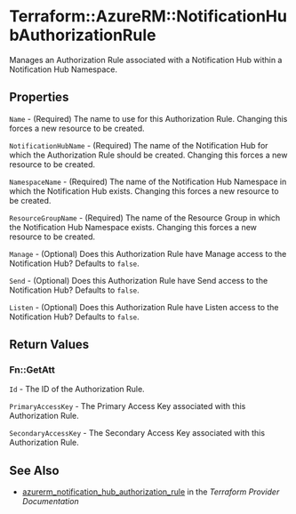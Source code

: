 # Terraform::AzureRM::NotificationHubAuthorizationRule

Manages an Authorization Rule associated with a Notification Hub within a Notification Hub Namespace.

## Properties

`Name` - (Required) The name to use for this Authorization Rule. Changing this forces a new resource to be created.

`NotificationHubName` - (Required) The name of the Notification Hub for which the Authorization Rule should be created. Changing this forces a new resource to be created.

`NamespaceName` - (Required) The name of the Notification Hub Namespace in which the Notification Hub exists. Changing this forces a new resource to be created.

`ResourceGroupName` - (Required) The name of the Resource Group in which the Notification Hub Namespace exists. Changing this forces a new resource to be created.

`Manage` - (Optional) Does this Authorization Rule have Manage access to the Notification Hub? Defaults to `false`.

`Send` - (Optional) Does this Authorization Rule have Send access to the Notification Hub? Defaults to `false`.

`Listen` - (Optional) Does this Authorization Rule have Listen access to the Notification Hub? Defaults to `false`.


## Return Values

### Fn::GetAtt

`Id` - The ID of the Authorization Rule.

`PrimaryAccessKey` - The Primary Access Key associated with this Authorization Rule.

`SecondaryAccessKey` - The Secondary Access Key associated with this Authorization Rule.

## See Also

* [azurerm_notification_hub_authorization_rule](https://www.terraform.io/docs/providers/azurerm/r/notification_hub_authorization_rule.html) in the _Terraform Provider Documentation_